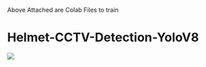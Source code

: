 Above Attached are Colab Files to train

# Helmet-CCTV-Detection-YoloV8
<img src="https://securaworld.com/wp-content/uploads/2018/11/solution11-thumb.jpg">

